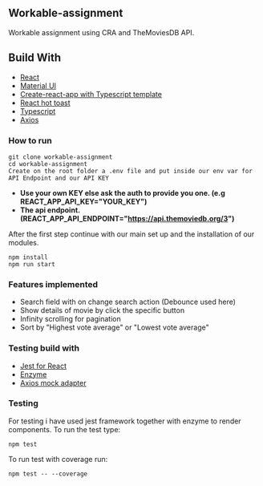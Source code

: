 ## Workable-assignment

Workable assignment using CRA and TheMoviesDB API.
## Build With

* [React](https://reactjs.org/)
* [Material UI](https://material-ui.com/)
* [Create-react-app with Typescript template](https://create-react-app.dev/docs/adding-typescript/)
* [React hot toast](https://github.com/timolins/react-hot-toast)
* [Typescript](https://www.typescriptlang.org/docs/handbook/react.html)
* [Axios](https://github.com/axios/axios)

### How to run 

```
git clone workable-assignment
cd workable-assignment
Create on the root folder a .env file and put inside our env var for API Endpoint and our API KEY 
```

* **Use your own KEY else ask the auth to provide you one. (e.g REACT_APP_API_KEY="YOUR_KEY")**
* **The api endpoint. (REACT_APP_API_ENDPOINT="https://api.themoviedb.org/3")**

After the first step continue with our main set up and the installation of our modules.

```
npm install
npm run start
```

### Features implemented
* Search field with on change search action (Debounce used here)
* Show details of movie by click the specific button
* Infinity scrolling for pagination
* Sort by "Highest vote average" or "Lowest vote average"

### Testing build with

* [Jest for React](https://jestjs.io/)
* [Enzyme](https://enzymejs.github.io/enzyme/)
* [Axios mock adapter](https://github.com/ctimmerm/axios-mock-adapter#readme)

### Testing

For testing i have used jest framework together with enzyme to render components.
To run the test type:

```
npm test
```

To run test with coverage run:

```
npm test -- --coverage
```

